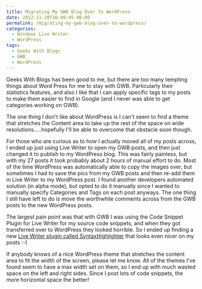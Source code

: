 ```yaml
---
title: Migrating My GWB Blog Over To WordPress
date: 2012-11-20T16:49:45-06:00
permalink: /migrating-my-gwb-blog-over-to-wordpress/
categories:
  - Windows Live Writer
  - WordPress
tags:
  - Geeks With Blogs
  - GWB
  - WordPress
---
```


Geeks With Blogs has been good to me, but there are too many tempting things about Word Press for me to stay with GWB. Particularly their statistics features, and also I like that I can apply specific tags to my posts to make them easier to find in Google (and I never was able to get categories working on GWB).

The one thing I don't like about WordPress is I can't seem to find a theme that stretches the Content area to take up the rest of the space on wide resolutions.....hopefully I'll be able to overcome that obstacle soon though.

For those who are curious as to how I actually moved all of my posts across, I ended up just using Live Writer to open my GWB posts, and then just changed it to publish to my WordPress blog. This was fairly painless, but with my 27 posts it took probably about 2 hours of manual effort to do. Most of the time WordPress was automatically able to copy the images over, but sometimes I had to save the pics from my GWB posts and then re-add them in Live Writer to my WordPress post. I found another developers automated solution (in alpha mode), but opted to do it manually since I wanted to manually specify Categories and Tags on each post anyways. The one thing I still have left to do is move the worthwhile comments across from the GWB posts to the new WordPress posts.

The largest pain point was that with GWB I was using the Code Snippet Plugin for Live Writer for my source code snippets, and when they got transferred over to WordPress they looked horrible. So I ended up finding a new [Live Writer plugin called SyntaxHighlighter](http://richhewlett.com/wlwsourcecodeplugin/) that looks even nicer on my posts :-)

If anybody knows of a nice WordPress theme that stretches the content area to fit the width of the screen, please let me know. All of the themes I've found seem to have a max width set on them, so I end up with much wasted space on the left and right sides. Since I post lots of code snippets, the more horizontal space the better!
